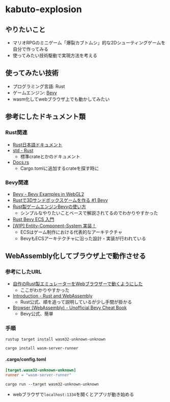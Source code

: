 # kabuto-explosion

## やりたいこと
- マリオRPGのミニゲーム「爆裂カブトムシ」的な2Dシューティングゲームを自分で作ってみる
- 使ってみたい技術駆動で実現方法を考える

## 使ってみたい技術
- プログラミング言語: Rust
- ゲームエンジン: [Bevy](https://github.com/bevyengine/bevy)
- wasm化してwebブラウザ上でも動かしてみたい

## 参考にしたドキュメント類
### Rust関連
- [Rust日本語ドキュメント](https://doc.rust-jp.rs/)
- [std - Rust](https://doc.rust-lang.org/std/index.html)
  - 標準crateとかのドキュメント
- [Docs.rs](https://docs.rs/)
  - Cargo.tomlに追加するcrateを探す時に

### Bevy関連
- [Bevy - Bevy Examples in WebGL2](https://bevyengine.org/examples/)
- [Rustで3Dサンドボックスゲームを作る #1 Bevy](https://zenn.dev/publictheta/articles/034a9e28073dfe)
- [Rust製ゲームエンジンBevyの使い方](https://zenn.dev/hansel/scraps/ae80c102c129d2)
  - シンプルなやりたいことベースで解説されてるのでわかりやすかった
- [Rust Bevy ECS 入門](https://zenn.dev/hideakitai/articles/rust_bevy_ecs_introduction_ht)
- [[WIP] Entity-Component-System 実装！](https://zenn.dev/toyboot4e/books/making-toy-ecs)
  - ECSはゲーム制作における代表的なアーキテクチャ
  - BevyもECSアーキテクチャに沿った設計・実装が行われている

## WebAssembly化してブラウザ上で動作させる

### 参考にしたURL
- [自作のRust製エミュレーターをWebブラウザーで動くようにした](https://zenn.dev/tanakh/articles/rust-emulator-in-browser)
  - ここがわかりやすかった
- [Introduction - Rust and WebAssembly](https://rustwasm.github.io/docs/book/)
  - Rust公式、順を追って説明しているが少し手間が掛かる
- [Browser (WebAssembly) - Unofficial Bevy Cheat Book](https://bevy-cheatbook.github.io/platforms/wasm.html)
  - Bevy公式、簡単

### 手順

```
rustup target install wasm32-unknown-unknown
```

```
cargo install wasm-server-runner
```

#### .cargo/config.toml
```toml
[target.wasm32-unknown-unknown]
runner = "wasm-server-runner"
```

```
cargo run --target wasm32-unknown-unknown
```

- webブラウザで`localhost:1334`を開くとアプリが動き始める
